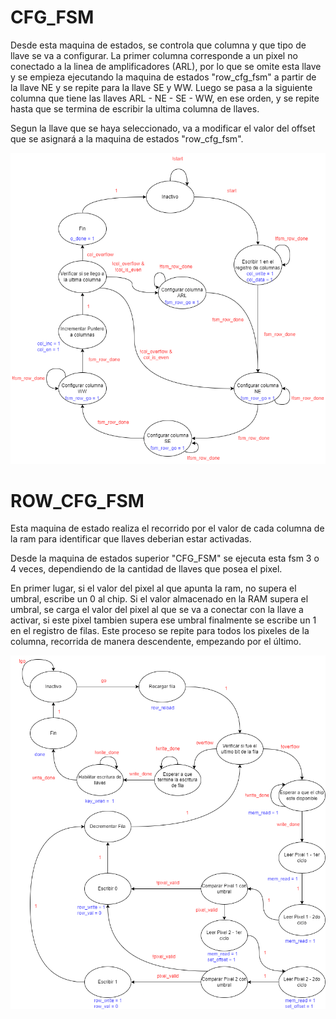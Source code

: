 # CFG_FSM

Desde esta maquina de estados, se controla que columna y que tipo de llave se va a configurar. La primer columna corresponde a un pixel no conectado a la linea de amplificadores (ARL), por lo que se omite esta llave y se empieza ejecutando la maquina de estados "row_cfg_fsm" a partir de la llave NE y se repite para la llave SE y WW. Luego se pasa a la siguiente columna que tiene las llaves ARL - NE - SE - WW, en ese orden, y se repite hasta que se termina de escribir la ultima columna de llaves.

Segun la llave que se haya seleccionado, va a modificar el valor del offset que se asignará a la maquina de estados "row_cfg_fsm".

![1719163342061](image/README/1719163342061.png)

# ROW_CFG_FSM

Esta maquina de estado realiza el recorrido por el valor de cada columna de la ram para identificar que llaves deberian estar activadas.

Desde la maquina de estados superior "CFG_FSM" se ejecuta esta fsm 3 o 4 veces, dependiendo de la cantidad de llaves que posea el pixel.

En primer lugar, si el valor del pixel al que apunta la ram, no supera el umbral, escribe un 0 al chip. Si el valor almacenado en la RAM supera el umbral, se carga el valor del pixel al que se va a conectar con la llave a activar, si este pixel tambien supera ese umbral finalmente se escribe un 1 en el registro de filas. Este proceso se repite para todos los pixeles de la columna, recorrida de manera descendente, empezando por el último.

![1719015545915](image/README/1719015545915.png)
